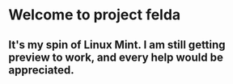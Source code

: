 # Welcome to project felda
## It's my spin of Linux Mint. I am still getting preview to work, and every help would be appreciated.
